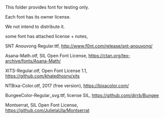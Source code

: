 This folder provides font for testing only.

Each font has its owner license.

We not intend to distribute it.





some font has attached license + notes,

SNT Anouvong Regular.ttf, http://www.f0nt.com/release/snt-anouvong/

Asana-Math.otf, SIL Open Font License, https://ctan.org/tex-archive/fonts/Asana-Math/

XITS-Regular.otf, Open Font License 1.1, https://github.com/khaledhosny/xits

NTBixa-Color.otf, 2017 (free version), https://bixacolor.com/ 

BungeeColor-Regular_svg.ttf, license SIL, https://github.com/djrrb/Bungee

Montserrat, SIL Open Font License, https://github.com/JulietaUla/Montserrat